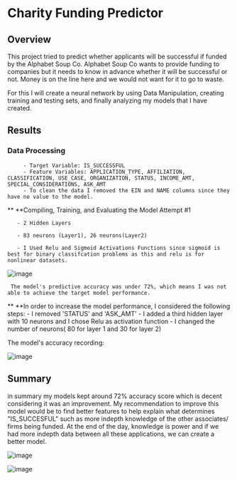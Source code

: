 # Charity Funding Predictor 

## Overview
This project tried to predict whether applicants will be successful if funded by the Alphabet Soup Co. Alphabet Soup Co wants to provide funding to companies but it needs to know in advance whether it will be successful or not. Money is on the line here and we would not want for it to go to waste.

For this I will create a neural network by using Data Manipulation, creating training and testing sets, and finally analyzing my models that I have created.

## Results
   ### Data Processing
  
         - Target Variable: IS_SUCCESSFUL
         - Feature Variables: APPLICATION_TYPE, AFFILIATION, CLASSIFICATION, USE_CASE, ORGANIZATION, STATUS, INCOME_AMT, SPECIAL_CONSIDERATIONS, ASK_AMT
         - To clean the data I removed the EIN and NAME columns since they have no value to the model.
 
** **Compiling, Training, and Evaluating the Model Attempt #1

       - 2 Hidden Layers
       
       - 83 neurons (Layer1), 26 neurons(Layer2)
       
       - I Used Relu and Sigmoid Activations Functions since sigmoid is best for binary classifcation problems as this and relu is for nonlinear datasets.
		 

   ![image](https://user-images.githubusercontent.com/83431185/135941372-0c00e0f6-8881-48fb-9d56-0dc46d49717f.png)

     The model's predictive accuracy was under 72%, which means I was not able to achieve the target model performance.
	  
** **In order to increase the model performance, I considered the following steps: 
     - I removed 'STATUS' and 'ASK_AMT'
     - I added a third hidden layer with 10 neurons and I chose Relu as activation function 
     - I changed the number of neurons( 80 for layer 1 and 30 for layer 2)
	  
	   
The model's accuracy recording:

  ![image](https://user-images.githubusercontent.com/83431185/135941296-c1d48deb-a2c7-403c-93ba-054685c23efa.png)

	  
## Summary 

in summary my models kept around 72% accuracy score which is decent considering it was an improvement. My recommendation to improve this model would be to find better features to help explain what determines "IS_SUCCESFUL" such as more indepth knowledge of the other associates/ firms being funded. At the end of the day, knowledge is power and if we had more indepth data between all these applications, we can create a better model.


![image](https://user-images.githubusercontent.com/83431185/135945037-e7dd484f-87d2-458e-8d75-d1b50dc14884.png)



![image](https://user-images.githubusercontent.com/83431185/135945127-5d418f6d-f4de-43e5-9c01-dbbc4d4238fe.png)





